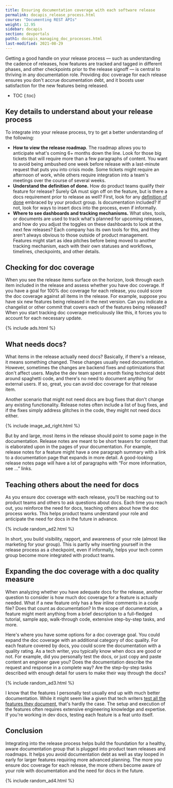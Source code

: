 ```yaml
---
title: Ensuring documentation coverage with each software release
permalink: docapis_release_process.html
course: "Documenting REST APIs"
weight: 12.95
sidebar: docapis
section: devportals
path1: docapis_managing_doc_processes.html
last-modified: 2021-08-29
---
```


Getting a good handle on your release process &mdash; such as understanding the cadence of releases, how features are tracked and tagged in different phases, and other checkpoints prior to the release signoff &mdash; is central to thriving in any documentation role. Providing doc coverage for each release ensures you don't accrue documentation debt, and it boosts user satisfaction for the new features being released.

* TOC
{:toc}

## Key details to understand about your release process

To integrate into your release process, try to get a better understanding of the following:

* **How to view the release roadmap**. The roadmap allows you to anticipate what's coming 6+ months down the line. Look for those big tickets that will require more than a few paragraphs of content. You want to avoid being ambushed one week before release with a last-minute request that puts you into crisis mode. Some tickets might require an afternoon of work, while others require integration into a team's meetings over the course of several weeks.
* **Understand the definition of done.** How do product teams qualify their feature for release? Surely QA must sign off on the feature, but is there a docs requirement prior to release as well? First, look for any [definition of done](https://www.productplan.com/learn/agile-definition-of-done/) embraced by your product group. Is documentation included? If not, look for ways to insert docs into the process, even if informally.
* **Where to see dashboards and tracking mechanisms.** What sites, tools, or documents are used to track what's planned for upcoming releases, and how do you adjust the toggles on these dashboards to look at the next few releases? Each company has its own tools for this, and they aren't always obvious to those outside of product management. Features might start as idea pitches before being moved to another tracking mechanism, each with their own statuses and workflows, timelines, checkpoints, and other details.

## Checking for doc coverage

When you see the release items surface on the horizon, look through each item included in the release and assess whether you have doc coverage. If you have a goal for 100% doc coverage for each release, you could score the doc coverage against all items in the release. For example, suppose you have six new features being released in the next version. Can you indicate a changelist or other commit that covers each of the features being released? When you start tracking doc coverage meticulously like this, it forces you to account for each necessary update.

{% include ads.html %}

## What needs docs?

What items in the release actually need docs? Basically, if there's a release, it means something changed. These changes usually need documentation. However, sometimes the changes are backend fixes and optimizations that don't affect users. Maybe the dev team spent a month fixing technical debt around spaghetti code, and there's no need to document anything for external users. If so, great, you can avoid doc coverage for that release item.

Another scenario that might not need docs are bug fixes that don't change any existing functionality. Release notes often include a list of bug fixes, and if the fixes simply address glitches in the code, they might not need docs either.

{% include image_ad_right.html %}

But by and large, most items in the release should point to some page in the documentation. Release notes are meant to be short teasers for content that is elaborated upon in the pages of your documentation. For example, release notes for a feature might have a one paragraph summary with a link to a documentation page that expands in more detail. A good-looking release notes page will have a lot of paragraphs with “For more information, see ...” links.

## Teaching others about the need for docs

As you ensure doc coverage with each release, you'll be reaching out to product teams and others to ask questions about docs. Each time you reach out, you reinforce the need for docs, teaching others about how the doc process works. This helps product teams understand your role and anticipate the need for docs in the future in advance.

{% include random_ad2.html %}

In short, you build visibility, rapport, and awareness of your role (almost like marketing for your group). This is partly why inserting yourself in the release process as a checkpoint, even if informally, helps your tech comm group become more integrated with product teams.

## Expanding the doc coverage with a doc quality measure

When analyzing whether you have adequate docs for the release, another question to consider is how much doc coverage for a feature is actually needed. What if a new feature only has a few inline comments in a code file? Does that count as documentation? In the scope of documentation, a feature might merit anything from a brief description to a full-fledged tutorial, sample app, walk-through code, extensive step-by-step tasks, and more.

Here's where you have some options for a doc coverage goal. You could expand the doc coverage with an additional category of doc quality. For each feature covered by docs, you could score the documentation with a quality rating. As a tech writer, you typically know when docs are good or not. For example, did you personally test the docs, or just copy and paste content an engineer gave you? Does the documentation describe the request and response in a complete way? Are the step-by-step tasks described with enough detail for users to make their way through the docs?

{% include random_ad3.html %}

I know that the features I personally test usually end up with much better documentation. While it might seem like a given that tech writers [test all the features they document](testingdocs.html), that's hardly the case. The setup and execution of the features often requires extensive engineering knowledge and expertise. If you're working in dev docs, testing each feature is a feat unto itself.

## Conclusion

Integrating into the release process helps build the foundation for a healthy, aware documentation group that is plugged into product team releases and roadmaps. It helps you avoid documentation debt as well as stay looped in early for larger features requiring more advanced planning. The more you ensure doc coverage for each release, the more others become aware of your role with documentation and the need for docs in the future.

{% include random_ad4.html %}
